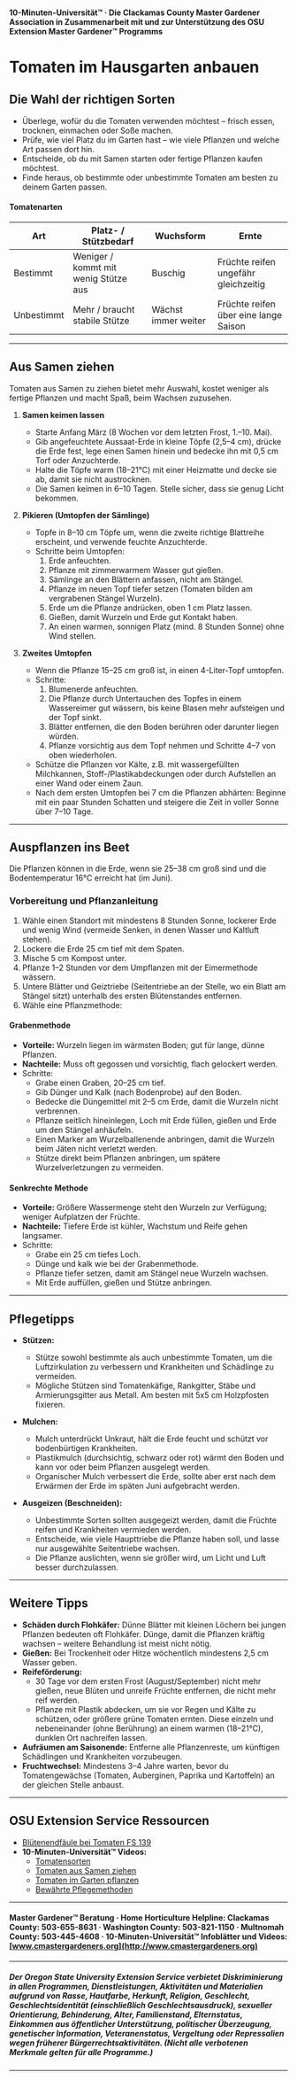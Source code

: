 #### 10-Minuten-Universität™ · Die Clackamas County Master Gardener Association in Zusammenarbeit mit und zur Unterstützung des OSU Extension Master Gardener™ Programms

# Tomaten im Hausgarten anbauen

## Die Wahl der richtigen Sorten

- Überlege, wofür du die Tomaten verwenden möchtest – frisch essen, trocknen, einmachen oder Soße machen.
- Prüfe, wie viel Platz du im Garten hast – wie viele Pflanzen und welche Art passen dort hin.
- Entscheide, ob du mit Samen starten oder fertige Pflanzen kaufen möchtest.
- Finde heraus, ob bestimmte oder unbestimmte Tomaten am besten zu deinem Garten passen.

#### Tomatenarten

| Art           | Platz- / Stützbedarf              | Wuchsform         | Ernte                                  |
|---------------|-----------------------------------|-------------------|----------------------------------------|
| Bestimmt      | Weniger / kommt mit wenig Stütze aus | Buschig            | Früchte reifen ungefähr gleichzeitig   |
| Unbestimmt    | Mehr / braucht stabile Stütze        | Wächst immer weiter | Früchte reifen über eine lange Saison  |

---

## Aus Samen ziehen

Tomaten aus Samen zu ziehen bietet mehr Auswahl, kostet weniger als fertige Pflanzen und macht Spaß, beim Wachsen zuzusehen.

1. **Samen keimen lassen**
   - Starte Anfang März (8 Wochen vor dem letzten Frost, 1.–10. Mai).
   - Gib angefeuchtete Aussaat-Erde in kleine Töpfe (2,5–4 cm), drücke die Erde fest, lege einen Samen hinein und bedecke ihn mit 0,5 cm Torf oder Anzuchterde.
   - Halte die Töpfe warm (18–21°C) mit einer Heizmatte und decke sie ab, damit sie nicht austrocknen.
   - Die Samen keimen in 6–10 Tagen. Stelle sicher, dass sie genug Licht bekommen.

2. **Pikieren (Umtopfen der Sämlinge)**
   - Topfe in 8–10 cm Töpfe um, wenn die zweite richtige Blattreihe erscheint, und verwende feuchte Anzuchterde.
   - Schritte beim Umtopfen:
     1. Erde anfeuchten.
     2. Pflanze mit zimmerwarmem Wasser gut gießen.
     3. Sämlinge an den Blättern anfassen, nicht am Stängel.
     4. Pflanze im neuen Topf tiefer setzen (Tomaten bilden am vergrabenen Stängel Wurzeln).
     5. Erde um die Pflanze andrücken, oben 1 cm Platz lassen.
     6. Gießen, damit Wurzeln und Erde gut Kontakt haben.
     7. An einen warmen, sonnigen Platz (mind. 8 Stunden Sonne) ohne Wind stellen.

3. **Zweites Umtopfen**
   - Wenn die Pflanze 15–25 cm groß ist, in einen 4-Liter-Topf umtopfen.
   - Schritte:
     1. Blumenerde anfeuchten.
     2. Die Pflanze durch Untertauchen des Topfes in einem Wassereimer gut wässern, bis keine Blasen mehr aufsteigen und der Topf sinkt.
     3. Blätter entfernen, die den Boden berühren oder darunter liegen würden.
     4. Pflanze vorsichtig aus dem Topf nehmen und Schritte 4–7 von oben wiederholen.
   - Schütze die Pflanzen vor Kälte, z.B. mit wassergefüllten Milchkannen, Stoff-/Plastikabdeckungen oder durch Aufstellen an einer Wand oder einem Zaun.
   - Nach dem ersten Umtopfen bei 7 cm die Pflanzen abhärten: Beginne mit ein paar Stunden Schatten und steigere die Zeit in voller Sonne über 7–10 Tage.

---

## Auspflanzen ins Beet

Die Pflanzen können in die Erde, wenn sie 25–38 cm groß sind und die Bodentemperatur 16°C erreicht hat (im Juni).

### Vorbereitung und Pflanzanleitung

1. Wähle einen Standort mit mindestens 8 Stunden Sonne, lockerer Erde und wenig Wind (vermeide Senken, in denen Wasser und Kaltluft stehen).
2. Lockere die Erde 25 cm tief mit dem Spaten.
3. Mische 5 cm Kompost unter.
4. Pflanze 1–2 Stunden vor dem Umpflanzen mit der Eimermethode wässern.
5. Untere Blätter und Geiztriebe (Seitentriebe an der Stelle, wo ein Blatt am Stängel sitzt) unterhalb des ersten Blütenstandes entfernen.
6. Wähle eine Pflanzmethode:

#### Grabenmethode

- **Vorteile:** Wurzeln liegen im wärmsten Boden; gut für lange, dünne Pflanzen.
- **Nachteile:** Muss oft gegossen und vorsichtig, flach gelockert werden.
- Schritte:
  - Grabe einen Graben, 20–25 cm tief.
  - Gib Dünger und Kalk (nach Bodenprobe) auf den Boden.
  - Bedecke die Düngemittel mit 2–5 cm Erde, damit die Wurzeln nicht verbrennen.
  - Pflanze seitlich hineinlegen, Loch mit Erde füllen, gießen und Erde um den Stängel anhäufeln.
  - Einen Marker am Wurzelballenende anbringen, damit die Wurzeln beim Jäten nicht verletzt werden.
  - Stütze direkt beim Pflanzen anbringen, um spätere Wurzelverletzungen zu vermeiden.

#### Senkrechte Methode

- **Vorteile:** Größere Wassermenge steht den Wurzeln zur Verfügung; weniger Aufplatzen der Früchte.
- **Nachteile:** Tiefere Erde ist kühler, Wachstum und Reife gehen langsamer.
- Schritte:
  - Grabe ein 25 cm tiefes Loch.
  - Dünge und kalk wie bei der Grabenmethode.
  - Pflanze tiefer setzen, damit am Stängel neue Wurzeln wachsen.
  - Mit Erde auffüllen, gießen und Stütze anbringen.

---

## Pflegetipps

- **Stützen:**
  - Stütze sowohl bestimmte als auch unbestimmte Tomaten, um die Luftzirkulation zu verbessern und Krankheiten und Schädlinge zu vermeiden.
  - Mögliche Stützen sind Tomatenkäfige, Rankgitter, Stäbe und Armierungsgitter aus Metall. Am besten mit 5x5 cm Holzpfosten fixieren.

- **Mulchen:**
  - Mulch unterdrückt Unkraut, hält die Erde feucht und schützt vor bodenbürtigen Krankheiten.
  - Plastikmulch (durchsichtig, schwarz oder rot) wärmt den Boden und kann vor oder beim Pflanzen ausgelegt werden.
  - Organischer Mulch verbessert die Erde, sollte aber erst nach dem Erwärmen der Erde im späten Juni aufgebracht werden.

- **Ausgeizen (Beschneiden):**
  - Unbestimmte Sorten sollten ausgegeizt werden, damit die Früchte reifen und Krankheiten vermieden werden.
  - Entscheide, wie viele Haupttriebe die Pflanze haben soll, und lasse nur ausgewählte Seitentriebe wachsen.
  - Die Pflanze auslichten, wenn sie größer wird, um Licht und Luft besser durchzulassen.

---

## Weitere Tipps

- **Schäden durch Flohkäfer:** Dünne Blätter mit kleinen Löchern bei jungen Pflanzen bedeuten oft Flohkäfer. Dünge, damit die Pflanzen kräftig wachsen – weitere Behandlung ist meist nicht nötig.
- **Gießen:** Bei Trockenheit oder Hitze wöchentlich mindestens 2,5 cm Wasser geben.
- **Reifeförderung:**
  - 30 Tage vor dem ersten Frost (August/September) nicht mehr gießen, neue Blüten und unreife Früchte entfernen, die nicht mehr reif werden.
  - Pflanze mit Plastik abdecken, um sie vor Regen und Kälte zu schützen, oder größere grüne Tomaten ernten. Diese einzeln und nebeneinander (ohne Berührung) an einem warmen (18–21°C), dunklen Ort nachreifen lassen.
- **Aufräumen am Saisonende:** Entferne alle Pflanzenreste, um künftigen Schädlingen und Krankheiten vorzubeugen.
- **Fruchtwechsel:** Mindestens 3–4 Jahre warten, bevor du Tomatengewächse (Tomaten, Auberginen, Paprika und Kartoffeln) an der gleichen Stelle anbaust.

---

## OSU Extension Service Ressourcen

- [Blütenendfäule bei Tomaten FS 139](http://catalog.extension.oregonstate.edu/)
- **10-Minuten-Universität™ Videos:**
  - [Tomatensorten](https://www.youtube.com/watch?v=K0Sl3YWDazo)
  - [Tomaten aus Samen ziehen](https://www.youtube.com/watch?v=Zs0lZNMIuzA)
  - [Tomaten im Garten pflanzen](https://www.youtube.com/watch?v=Pucpx5fuKdk)
  - [Bewährte Pflegemethoden](https://www.youtube.com/watch?v=lpVBg-e_1vE)

---

#### Master Gardener™ Beratung · Home Horticulture Helpline: Clackamas County: 503-655-8631 · Washington County: 503-821-1150 · Multnomah County: 503-445-4608 · 10-Minuten-Universität™ Infoblätter und Videos: [www.cmastergardeners.org](http://www.cmastergardeners.org)

---

##### Der Oregon State University Extension Service verbietet Diskriminierung in allen Programmen, Dienstleistungen, Aktivitäten und Materialien aufgrund von Rasse, Hautfarbe, Herkunft, Religion, Geschlecht, Geschlechtsidentität (einschließlich Geschlechtsausdruck), sexueller Orientierung, Behinderung, Alter, Familienstand, Elternstatus, Einkommen aus öffentlicher Unterstützung, politischer Überzeugung, genetischer Information, Veteranenstatus, Vergeltung oder Repressalien wegen früherer Bürgerrechtsaktivitäten. (Nicht alle verbotenen Merkmale gelten für alle Programme.)
---